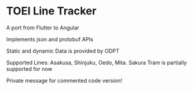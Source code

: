 # TOEI Line Tracker

A port from Flutter to Angular

Implements json and protobuf APIs

Static and dynamic Data is provided by ODPT

Supported Lines: Asakusa, Shinjuku, Oedo, Mita.
Sakura Tram is partially supported for now


Private message for commented code version!
